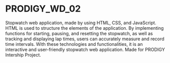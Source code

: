 # PRODIGY_WD_02



Stopwatch web application, made by using HTML, CSS, and JavaScript. HTML is used to structure the elements of the application. By implementing functions for starting, pausing, and resetting the stopwatch, as well as tracking and displaying lap times, users can accurately measure and record time intervals. With these technologies and functionalities, it is an interactive and user-friendly stopwatch web application.
Made for PRODIGY Intership Project.
